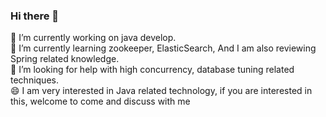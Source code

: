 ### Hi there 👋

<!--
**jiang-zyj/jiang-zyj** is a ✨ _special_ ✨ repository because its `README.md` (this file) appears on your GitHub profile.

Here are some ideas to get you started:

- 🔭 I’m currently working on ...
- 🌱 I’m currently learning ...
- 👯 I’m looking to collaborate on ...
- 🤔 I’m looking for help with ...
- 💬 Ask me about ...
- 📫 How to reach me: ...
- 😄 Pronouns: ...
- ⚡ Fun fact: ...
-->
🔭 I’m currently working on java develop.  
🌱 I’m currently learning zookeeper, ElasticSearch, And I am also reviewing Spring related knowledge.  
🤔 I’m looking for help with high concurrency, database tuning related techniques.  
😄 I am very interested in Java related technology, if you are interested in this, welcome to come and discuss with me  
